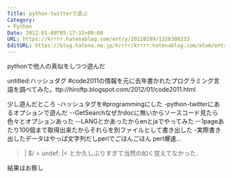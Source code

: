 ```yaml
---
Title: python-twitterで遊ぶ
Category:
- Python
Date: 2012-01-09T05:17:13+09:00
URL: https://krrrr.hatenablog.com/entry/20120109/1328300233
EditURL: https://blog.hatena.ne.jp/krrrr/krrrr.hatenablog.com/atom/entry/11696248318756263018
---
```


pythonで他人の真似をしつつ遊んだ

untitled:ハッシュダグ #code2011の情報を元に去年書かれたプログラミング言語を調べてみた。ttp://hiroftp.blogspot.com/2012/01/code2011.html


少し遊んだところ
 -ハッシュタグを#programmingにした
 -python-twitterにあるオプションで遊んだ
  --GetSearchなぜかdocに無いからソースコード見たら色々とオプションあった
  --LANGとかあったからenとjaでやってみた
  --1pageあたり100個まで取得出来たからそれらを別ファイルとして書き出した
 -実際書き出したデータはやっぱ文字列だしperlでごほんごほん
perl爆速...
>|
$/ = undef;
|<
とか久しぶりすぎて当然の如く覚えてなかった．

結果はお察し

<script src="https://gist.github.com/1577321.js"> </script>
